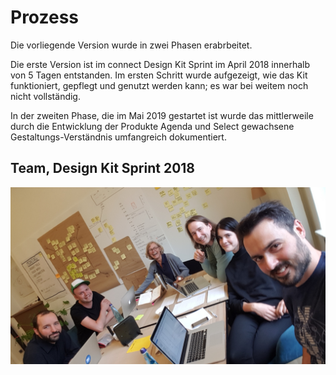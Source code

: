 # Prozess

Die vorliegende Version wurde in zwei Phasen erabrbeitet.

Die erste Version ist im connect Design Kit Sprint im April 2018 innerhalb von 5 Tagen entstanden. Im ersten Schritt wurde aufgezeigt, wie das Kit funktioniert, gepflegt und genutzt werden kann; es war bei weitem noch nicht vollständig.

In der zweiten Phase, die im Mai 2019 gestartet ist wurde das mittlerweile durch die Entwicklung der Produkte Agenda und Select gewachsene Gestaltungs-Verständnis umfangreich dokumentiert.

## Team, Design Kit Sprint 2018

![](./team.jpg)